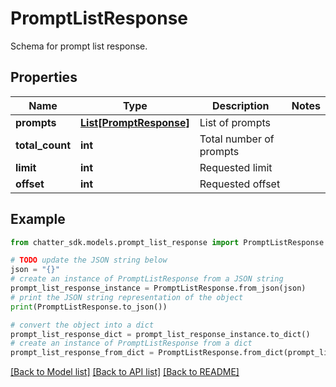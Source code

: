 # PromptListResponse

Schema for prompt list response.

## Properties

Name | Type | Description | Notes
------------ | ------------- | ------------- | -------------
**prompts** | [**List[PromptResponse]**](PromptResponse.md) | List of prompts | 
**total_count** | **int** | Total number of prompts | 
**limit** | **int** | Requested limit | 
**offset** | **int** | Requested offset | 

## Example

```python
from chatter_sdk.models.prompt_list_response import PromptListResponse

# TODO update the JSON string below
json = "{}"
# create an instance of PromptListResponse from a JSON string
prompt_list_response_instance = PromptListResponse.from_json(json)
# print the JSON string representation of the object
print(PromptListResponse.to_json())

# convert the object into a dict
prompt_list_response_dict = prompt_list_response_instance.to_dict()
# create an instance of PromptListResponse from a dict
prompt_list_response_from_dict = PromptListResponse.from_dict(prompt_list_response_dict)
```
[[Back to Model list]](../README.md#documentation-for-models) [[Back to API list]](../README.md#documentation-for-api-endpoints) [[Back to README]](../README.md)


